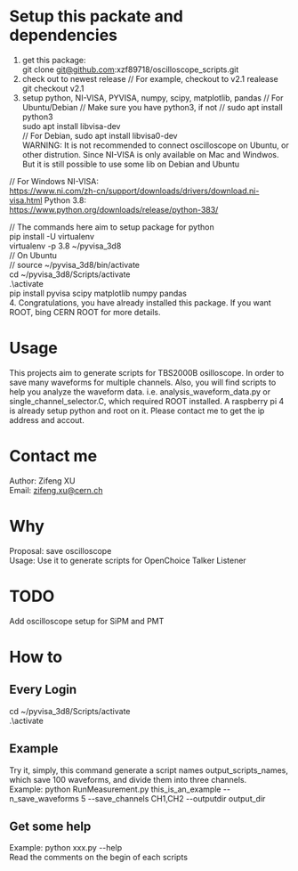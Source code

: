 # Setup this packate and dependencies
1. get this package:  
git clone git@github.com:xzf89718/oscilloscope_scripts.git  
2. check out to newest release
// For example, checkout to v2.1 realease  
git checkout v2.1
3. setup python, NI-VISA, PYVISA, numpy, scipy, matplotlib, pandas
// For Ubuntu/Debian
// Make sure you have python3, if not
// sudo apt install python3  
 sudo apt install libvisa-dev   
// For Debian, sudo apt install libvisa0-dev  
WARNING: It is not recommended to connect oscilloscope on Ubuntu, or other distrution. Since NI-VISA is only available on Mac and Windwos. But it is still possible to use some lib on Debian and Ubuntu

// For Windows
NI-VISA:  
https://www.ni.com/zh-cn/support/downloads/drivers/download.ni-visa.html
Python 3.8:  
https://www.python.org/downloads/release/python-383/  

// The commands here aim to setup package for python  
pip install -U virtualenv  
virtualenv -p 3.8 ~/pyvisa_3d8  
// On Ubuntu  
// source ~/pyvisa_3d8/bin/activate  
cd ~/pyvisa_3d8/Scripts/activate  
.\activate   
pip install pyvisa scipy matplotlib numpy pandas  
4. Congratulations, you have already installed this package. If you want ROOT, bing CERN ROOT for more details.  
# Usage
This projects aim to generate scripts for TBS2000B osilloscope. In order to save many waveforms for multiple channels. Also, you will find scripts to help you analyze the waveform data. i.e. analysis_waveform_data.py or single_channel_selector.C, which required ROOT installed. A raspberry pi 4 is already setup python and root on it. Please contact me to get the ip address and accout.
# Contact me
Author: Zifeng XU  
Email: zifeng.xu@cern.ch
# Why
Proposal: save oscilloscope  
Usage: Use it to generate scripts for OpenChoice Talker Listener
# TODO
Add oscilloscope setup for SiPM and PMT
# How to
## Every Login
cd ~/pyvisa_3d8/Scripts/activate  
.\activate
## Example
Try it, simply, this command generate a script names output_scripts_names, which save 100 waveforms, and divide them into three channels.  
Example: python RunMeasurement.py this_is_an_example --n_save_waveforms 5 --save_channels CH1,CH2 --outputdir output_dir
## Get some help
Example: python  xxx.py --help  
Read the comments on the begin of each scripts